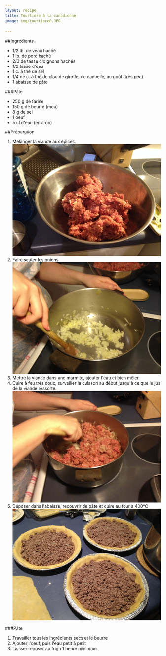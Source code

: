 ```yaml
---
layout: recipe
title: Tourtière à la canadienne 
image: img/tourtiere0.JPG

---
```



##Ingrédients

* 1/2 lb. de veau haché
* 1 lb. de porc haché
* 2/3 de tasse d'oignons hachés
* 1/2 tasse d'eau
* 1 c. à thé de sel
* 1/4 de c. à thé de clou de girofle, de cannelle, au goût (très peu)
* 1 abaisse de pâte

###Pâte
* 250 g de farine
* 150 g de beurre (mou)
* 8 g de sel
* 1 oeuf
* 5 cl d'eau (environ)

##Préparation

1. Mélanger la viande aux épices.
![image](img/tourtiere1.JPG)
1. Faire sauter les onions
![image](img/tourtiere2.JPG)
1. Mettre la viande dans une marmite, ajouter l'eau et bien mêler.
1. Cuire à feu très doux, surveiller la cuisson au début jusqu'à ce que le jus de la viande ressorte. 
![image](img/tourtiere3.JPG) 
1. Déposer dans l'abaisse, recouvrir de pâte et cuire au four à 400°C
![image](img/tourtiere4.JPG)

###Pâte
1. Travailler tous les ingrédients secs et le beurre
2. Ajouter l'oeuf, puis l'eau petit à petit
3. Laisser reposer au frigo 1 heure minimum

